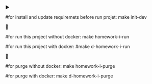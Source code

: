 :arrow_forward:

#for install and update requiremets before run projet:
make init-dev

:whale:

#for run this project without docker:
make homework-i-run

#for run this project with docker:
#make d-homework-i-run

:put_litter_in_its_place:

#for purge without docker:
make homework-i-purge

#for purge with docker:
make d-homework-i-purge
